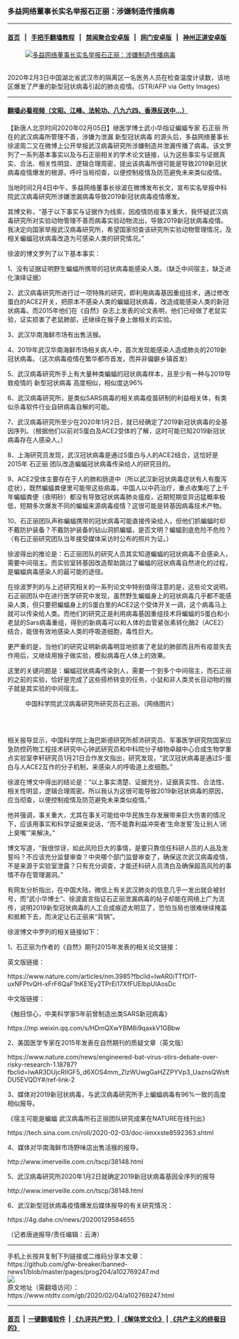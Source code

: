 ### 多益网络董事长实名举报石正丽：涉嫌制造传播病毒
------------------------

#### [首页](https://github.com/gfw-breaker/banned-news1/blob/master/README.md) &nbsp;&nbsp;|&nbsp;&nbsp; [手把手翻墙教程](https://github.com/gfw-breaker/guides/wiki) &nbsp;&nbsp;|&nbsp;&nbsp; [禁闻聚合安卓版](https://github.com/gfw-breaker/bn-android) &nbsp;&nbsp;|&nbsp;&nbsp; [网门安卓版](https://github.com/oGate2/oGate) &nbsp;&nbsp;|&nbsp;&nbsp; [神州正道安卓版](https://github.com/SzzdOgate/update) 



<div><div class="featured_image">
 <a href="https://i.ntdtv.com/assets/uploads/2020/02/GettyImages-1198473030.jpg" target="_blank">
  <figure>
   <img alt="多益网络董事长实名举报石正丽：涉嫌制造传播病毒" src="https://i.ntdtv.com/assets/uploads/2020/02/GettyImages-1198473030-800x450.jpg"/>
  </figure><br/>
 </a>
 <span class="caption">
  2020年2月3日中国湖北省武汉市的隔离区一名医务人员在检查温度计读数，该地区爆发了严重的新型冠状病毒引起的肺炎疫情。(STR/AFP via Getty Images)
 </span>
</div>
</div><hr/>

#### [翻墙必看视频（文昭、江峰、法轮功、八九六四、香港反送中...）](http://167.172.214.107/home.html)

<div><div class="post_content" itemprop="articleBody">
 <p>
  【新唐人北京时间2020年02月05日】继医学博士武小华指证蝙蝠专家
  <ok href="https://www.ntdtv.com/gb/石正丽.htm">
   石正丽
  </ok>
  所在的武汉病毒所管理不善，涉嫌为泄漏
  <ok href="https://www.ntdtv.com/gb/新型冠状病毒.htm">
   新型冠状病毒
  </ok>
  的源头后，多益网络董事长徐波周二又在微博上公开举报武汉病毒研究所涉嫌制造并泄漏传播了病毒。该文罗列了一系列基本事实以及与石正丽相关的学术论文链接，认为这些事实与证据真实、合法、相关性明显、逻辑合理周密，提出该病毒所很可能是导致2019新冠状病毒疫情爆发的根源，呼吁当局彻查，以便控制疫情及防范避免未来类似疫情。
 </p>
 <p>
  当地时间2月4日中午，多益网络董事长徐波在微博发布长文，宣布实名举报中科院武汉病毒研究所涉嫌泄漏病毒导致2019新冠状病毒疫情爆发。
 </p>
 <p>
  其博文称，“基于以下事实与证据作为线索，因疫情防疫事关重大，我怀疑武汉病毒研究所对实验动物管理不善而病毒实验动物流出，导致2019新冠状病毒疫情。我决定向国家举报武汉病毒研究所，希望国家彻查该研究所实验动物管理情况，及相关蝙蝠冠状病毒改造为可感染人类的研究情况。”
 </p>
 <p>
  徐波的博文罗列了以下基本事实：
 </p>
 <p>
  1、没有证据证明野生蝙蝠所携带的冠状病毒能感染人类。（缺乏中间宿主，缺乏进化演绎证据）
 </p>
 <p>
  2、武汉病毒研究所进行过一项特殊的研究，即利用病毒基因重组技术，通过修改蛋白的ACE2开关，把原本不感染人类的蝙蝠冠状病毒，改造成能感染人类的新冠状病毒。而2015年他们在《自然》杂志上发表的论文表明，他们已经做了老鼠实验，证实损害了老鼠肺部，还继续在猴子身上做相关的实验。
 </p>
 <p>
  3、武汉华南海鲜市场有出售活猴。
 </p>
 <p>
  4、2019年武汉华南海鲜市场相关病人中，首次发现能感染人造成肺炎的2019新冠状病毒。（这次病毒疫情在繁华都市首发，而并非偏僻乡镇首发）
 </p>
 <p>
  5、武汉病毒研究所手上有大量种类蝙蝠的冠状病毒样本，且至少有一种与2019导致疫情的
  <ok href="https://www.ntdtv.com/gb/新型冠状病毒.htm">
   新型冠状病毒
  </ok>
  高度相似，相似度达96%
 </p>
 <p>
  6、武汉病毒研究所，是类似SARS病毒的相关病毒疫苗研制的利益相关体，有类似杀毒软件行业自研病毒自解的可能。
 </p>
 <p>
  7、武汉病毒研究所至少在2020年1月2日，就已经确定了2019新冠状病毒的全基因序列。（根据他们以前对S蛋白及ACE2受体的了解，这时可能已知2019新冠状病毒存在人感染人。）
 </p>
 <p>
  8、上海研究员发现，武汉冠状病毒是通过S蛋白与人的ACE2结合，这恰好是2015年
  <ok href="https://www.ntdtv.com/gb/石正丽.htm">
   石正丽
  </ok>
  团队改造蝙蝠冠状病毒传染给人的研究目的。
 </p>
 <p>
  9、ACE2受体主要存在于人的肺和肠道中（所以武汉新冠状病毒症状有人有腹泻症状），既然蝙蝠粪便里可能带这些病毒，中国人以中药治疗，重点收集吃了上千年蝙蝠粪便（夜明砂）都没有导致冠状病毒肺炎瘟疫，近期短期变异迅猛概率极低，短期多次爆发不同的蝙蝠来源病毒疫情？这很可能是转基因病毒技术产物。
 </p>
 <p>
  10、石正丽团队声称蝙蝠携带的冠状病毒可能直接传染给人，但他们抓蝙蝠时却不戴防护装备？不戴防护装备的钻山洞抓蝙蝠，是否文明？蝙蝠到底危险不危险？（有石正丽研究团队当年接受媒体采访时公布的照片为证。）
 </p>
 <p>
  徐波得出的推论是：石正丽团队的研究人员其实知道蝙蝠的冠状病毒不会感染人，需要中间宿主。而实验室转基因改造帮助跳过了蝙蝠的冠状病毒自然进化的过程，是蝙蝠病毒感染人的最可能的途径。
 </p>
 <p>
  在徐波罗列的与上述研究相关的一系列论文中特别值得注意的是，这些论文说明，石正丽团队中在进行医学研究中发现，虽然野生蝙蝠身上的冠状病毒几乎都不能感染人类，但只要把蝙蝠身上的S蛋白里的ACE2这个受体开关一调，这个病毒马上就可以传染给人类。而他们的研究正是利用病毒基因重组技术将蝙蝠的S蛋白和小老鼠的Sars病毒重组，得到的新病毒可以和人体的血管紧张素转化酶2（ACE2）结合，能很有效地感染人类的呼吸道细胞，毒性巨大。
 </p>
 <p>
  更严重的是，当他们的研究证明新病毒明显地损害了老鼠的肺部而且所有疫苗失去作用后，又继续用猴子做实验，模拟病毒在人体上的效果。
 </p>
 <p>
  这里的关键问题是：蝙蝠冠状病毒传染到人，需要一个到多个中间宿主，而石正丽的之前的实验，恰好是完成了这些搭桥转变的任务，小鼠和非人类灵长目动物的猴子就是其实验的中间宿主。
 </p>
 <figure class="wp-caption aligncenter" id="attachment_102769253" style="width: 600px">
  <img alt="" class="size-medium wp-image-102769253" src="https://i.ntdtv.com/assets/uploads/2020/02/ae4d9223dcda18ddbea2a8a0b6aad8cf-600x334.jpg">
   <br/><figcaption class="wp-caption-text">
    中国科学院武汉病毒研究所研究员石正丽。（网络图片）
   </figcaption><br/>
  </img>
 </figure><br/>
 <p>
  相关报导显示，中国科学院上海巴斯德研究所郝沛研究员、军事医学研究院国家应急防控药物工程技术研究中心钟武研究员和中科院分子植物卓越中心合成生物学重点实验室李轩研究员1月21日合作发文指出，研究发现，“武汉冠状病毒是通过S-蛋白与人ACE2互作的分子机制，来感染人的呼吸道上皮细胞。”
 </p>
 <p>
  徐波在博文中得出的结论是：“以上事实清楚、证据充分，证据真实性、合法性、相关性明显，逻辑合理周密。所以我认为这很可能导致2019新冠状病毒的原因，应当彻查，以便控制疫情及防范避免未来类似疫情。”
 </p>
 <p>
  他并强调，事关重大，尤其在事关可能给中华民族生存发展带来巨大伤害的情况下，应该用事实和科学证据来说话，“而不能靠利益冲突者‘生命发誓’及让别人‘闭上臭嘴’”来解决。”
 </p>
 <p>
  博文写道，“我很惊讶，如此风险巨大的事情，是要只靠信任科研人员的人品及发誓吗？不应该充分监督审查？中央哪个部门监督审查了，确保这次武汉病毒疫情，不是来源于实验室泄露？只有充分调查，才能还科研人员清白及确保超高风险的事情不存在管理漏洞。”
 </p>
 <p>
  有网友分析指出，在中国大陆，微信上有关武汉肺炎的信息几乎一发出就会被封号，而“武小华博士”、徐波直言指证石正丽泄漏病毒的帖子却能在网络上广为流传，说明2019新型冠状病毒的人工合成痕迹太明显了，恐怕当局也很难继续掩盖和抵赖下去，而决定让石正丽来“背锅”。
 </p>
 <p>
  徐波博文中罗列的相关链接如下：
 </p>
 <p>
  1、石正丽为作者的《自然》期刊2015年发表的相关论文链接：
 </p>
 <p>
  英文版链接：
 </p>
 <p>
  <ok href="https://www.nature.com/articles/nm.3985?fbclid=IwAR0iTTfDlT-uxNFPtvQH-xFrF6QaF1hKE1Ey2TPrEi17XfFUElbpUlAosDc">
   https://www.nature.com/articles/nm.3985?fbclid=IwAR0iTTfDlT-uxNFPtvQH-xFrF6QaF1hKE1Ey2TPrEi17XfFUElbpUlAosDc
  </ok>
 </p>
 <p>
  中文版链接：
 </p>
 <p>
  《触目惊心，中美科学家5年前曾制造出类SARS新冠病毒》
 </p>
 <p>
  <ok href="https://mp.weixin.qq.com/s/HDmQXwYBM8i9qaxkV1GBbw">
   https://mp.weixin.qq.com/s/HDmQXwYBM8i9qaxkV1GBbw
  </ok>
 </p>
 <p>
  2、美国医学专家在2015年发表在自然期刊的质疑文章（英文版）
 </p>
 <p>
  <ok href="https://www.nature.com/news/engineered-bat-virus-stirs-debate-over-risky-research-1.18787?fbclid=IwAR3DUjcRIlGF5_d6XOS4mm_ZlzWUwgGaHZZPYVp3_UaznsQWsftDU5EVQDY#/ref-link-2">
   https://www.nature.com/news/engineered-bat-virus-stirs-debate-over-risky-research-1.18787?fbclid=IwAR3DUjcRIlGF5_d6XOS4mm_ZlzWUwgGaHZZPYVp3_UaznsQWsftDU5EVQDY#/ref-link-2
  </ok>
 </p>
 <p>
  3、媒体对2019新冠状病毒，与武汉病毒研究所手上蝙蝠病毒有96%一致的高度相似报导。
 </p>
 <p>
  《宿主可能是蝙蝠 武汉病毒所石正丽团队研究成果在NATURE在线刊出》
 </p>
 <p>
  <ok href="https://tech.sina.com.cn/roll/2020-02-03/doc-iimxxste8592363.shtml">
   https://tech.sina.com.cn/roll/2020-02-03/doc-iimxxste8592363.shtml
  </ok>
 </p>
 <p>
  4、媒体对华南海鲜市场野味店出售活猴的报导。
 </p>
 <p>
  <ok href="http://www.imerveille.com.cn/tscp/38148.html">
   http://www.imerveille.com.cn/tscp/38148.html
  </ok>
 </p>
 <p>
  5、武汉病毒研究所2020年1月2日就确定2019新冠状病毒基因全序列的报导
 </p>
 <p>
  <ok href="http://www.imerveille.com.cn/tscp/38148.html">
   http://www.imerveille.com.cn/tscp/38148.html
  </ok>
 </p>
 <p>
  6、武汉新型冠状病毒疫情爆发后媒体报导的有关研究情况：
 </p>
 <p>
  <ok href="https://4g.dahe.cn/news/20200129584655">
   https://4g.dahe.cn/news/20200129584655
  </ok>
 </p>
 <p>
  （记者唐迪报导/责任编辑：云涛）
 </p>
 <div class="single_ad">
 </div>
</div>
</div>
<hr/>
手机上长按并复制下列链接或二维码分享本文章：<br/>
https://github.com/gfw-breaker/banned-news1/blob/master/pages/prog204/a102769247.md <br/>
<a href='https://github.com/gfw-breaker/banned-news1/blob/master/pages/prog204/a102769247.md'><img src='https://github.com/gfw-breaker/banned-news1/blob/master/pages/prog204/a102769247.md.png'/></a> <br/>
原文地址（需翻墙访问）：https://www.ntdtv.com/gb/2020/02/04/a102769247.html


------------------------
#### [首页](https://github.com/gfw-breaker/banned-news1/blob/master/README.md) &nbsp;|&nbsp; [一键翻墙软件](https://github.com/gfw-breaker/nogfw/blob/master/README.md) &nbsp;| [《九评共产党》](https://github.com/gfw-breaker/9ping.md/blob/master/README.md#九评之一评共产党是什么) | [《解体党文化》](https://github.com/gfw-breaker/jtdwh.md/blob/master/README.md) | [《共产主义的终极目的》](https://github.com/gfw-breaker/gczydzjmd.md/blob/master/README.md)


<img src='http://gfw-breaker.win/banned-news/pages/prog204/a102769247.md' width='0px' height='0px'/>